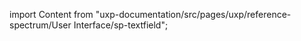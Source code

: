 
import Content from "uxp-documentation/src/pages/uxp/reference-spectrum/User Interface/sp-textfield";

<Content query="product=xd"/>

